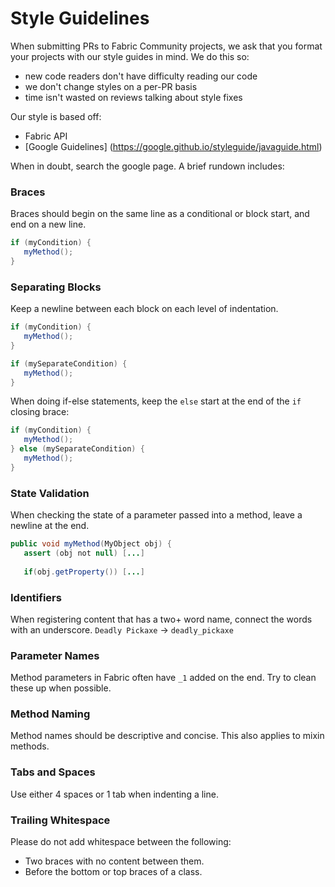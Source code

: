 # Style Guidelines
When submitting PRs to Fabric Community projects, we ask that you format your projects with our style guides in mind. We do this so:
  - new code readers don't have difficulty reading our code
  - we don't change styles on a per-PR basis
  - time isn't wasted on reviews talking about style fixes
  
Our style is based off:
  - Fabric API
  - [Google Guidelines] (https://google.github.io/styleguide/javaguide.html)

When in doubt, search the google page. A brief rundown includes:

### Braces
Braces should begin on the same line as a conditional or block start, and end on a new line.
```java
if (myCondition) {
   myMethod();
}
```

### Separating Blocks
Keep a newline between each block on each level of indentation.
```java
if (myCondition) {
   myMethod();
}

if (mySeparateCondition) {
   myMethod();
}
```

When doing if-else statements, keep the `else` start at the end of the `if` closing brace:
```java
if (myCondition) {
   myMethod();
} else (mySeparateCondition) {
   myMethod();
}
```

### State Validation
When checking the state of a parameter passed into a method, leave a newline at the end.
```java
public void myMethod(MyObject obj) {
   assert (obj not null) [...]
 
   if(obj.getProperty()) [...]
```

### Identifiers
When registering content that has a two+ word name, connect the words with an underscore.
`Deadly Pickaxe` -> `deadly_pickaxe`

### Parameter Names
Method parameters in Fabric often have `_1` added on the end. Try to clean these up when possible.

### Method Naming
Method names should be descriptive and concise. This also applies to mixin methods.

### Tabs and Spaces
Use either 4 spaces or 1 tab when indenting a line.

### Trailing Whitespace
Please do not add whitespace between the following:
- Two braces with no content between them.
- Before the bottom or top braces of a class.
